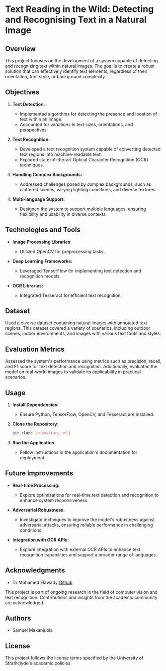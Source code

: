 # Text Reading in the Wild: Detecting and Recognising Text in a Natural Image

## Overview

This project focuses on the development of a system capable of detecting and recognizing text within natural images. The goal is to create a robust solution that can effectively identify text elements, regardless of their orientation, font style, or background complexity.

## Objectives

1. **Text Detection:**
   - Implemented algorithms for detecting the presence and location of text within an image.
   - Accounted for variations in text sizes, orientations, and perspectives.

2. **Text Recognition:**
   - Developed a text recognition system capable of converting detected text regions into machine-readable text.
   - Explored state-of-the-art Optical Character Recognition (OCR) techniques.

3. **Handling Complex Backgrounds:**
   - Addressed challenges posed by complex backgrounds, such as cluttered scenes, varying lighting conditions, and diverse textures.

4. **Multi-language Support:**
   - Designed the system to support multiple languages, ensuring flexibility and usability in diverse contexts.

## Technologies and Tools

- **Image Processing Libraries:**
  - Utilized OpenCV for preprocessing tasks.

- **Deep Learning Frameworks:**
  - Leveraged TensorFlow for implementing text detection and recognition models.

- **OCR Libraries:**
  - Integrated Tesseract for efficient text recognition.

## Dataset

Used a diverse dataset containing natural images with annotated text regions. This dataset covered a variety of scenarios, including outdoor scenes, indoor environments, and images with various text fonts and styles.

## Evaluation Metrics

Assessed the system's performance using metrics such as precision, recall, and F1 score for text detection and recognition. Additionally, evaluated the model on real-world images to validate its applicability in practical scenarios.

## Usage

1. **Install Dependencies:**
   - Ensure Python, TensorFlow, OpenCV, and Tesseract are installed.

2. **Clone the Repository:**
   ```bash
   git clone [repository_url]

3. **Run the Application:**
   - Follow instructions in the application's documentation for deployment.

## Future Improvements

- **Real-time Processing:**
  - Explore optimizations for real-time text detection and recognition to enhance system responsiveness.

- **Adversarial Robustness:**
  - Investigate techniques to improve the model's robustness against adversarial attacks, ensuring reliable performance in challenging conditions.

- **Integration with OCR APIs:**
  - Explore integration with external OCR APIs to enhance text recognition capabilities and support a broader range of languages.

## Acknowledgments

- Dr Mohamed Elawady [Github](https://github.com/mawady)

This project is part of ongoing research in the field of computer vision and text recognition. Contributions and insights from the academic community are acknowledged.

## Authors

- Samuel Makanjuola

## License

This project follows the license terms specified by the University of Strathclyde's academic policies.
